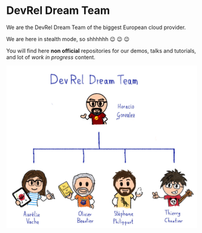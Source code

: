# DevRel Dream Team

We are the DevRel Dream Team of the biggest European cloud provider. 

We are here in stealth mode, so shhhhhh 😉 😉 😉

You will find here **non official** repositories for our demos, talks and tutorials, and lot of *work in progress* content.

![DevRel Dream Team](./profile/img/devrel-dream-team.jpg)

